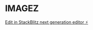 # IMAGEZ

[Edit in StackBlitz next generation editor ⚡️](https://stackblitz.com/~/github.com/lapmic5001/IMAGEZ)